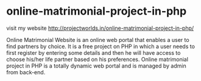 # online-matrimonial-project-in-php
visit my website 
http://projectworlds.in/online-matrimonial-project-in-php/

Online Matrimonial Website is an online web portal that enables a user to find partners by choice.
It is a free project on PHP in which a user needs to 
first register by entering some details and 
then he will have access to choose his/her life 
partner based on his preferences.
Online matrimonial project in PHP is a totally dynamic web portal and is managed by admin from back-end.